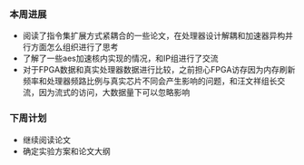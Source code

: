 ### 本周进展

- 阅读了指令集扩展方式紧耦合的一些论文，在处理器设计解耦和加速器异构并行方面怎么组织进行了思考
- 了解了一些aes加速核内实现的情况，和IP组进行了交流
- 对于FPGA数据和真实处理器数据进行比较，之前担心FPGA访存因为内存刷新频率和处理器频路比例与真实芯片不同会产生影响的问题，和汪文祥组长交流，因为流式的访问，大数据量下可以忽略影响

### 下周计划

- 继续阅读论文
- 确定实验方案和论文大纲

